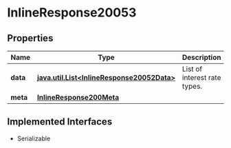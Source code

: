 

# InlineResponse20053


## Properties

Name | Type | Description | Notes
------------ | ------------- | ------------- | -------------
**data** | [**java.util.List&lt;InlineResponse20052Data&gt;**](InlineResponse20052Data.md) | List of interest rate types. |  [optional]
**meta** | [**InlineResponse200Meta**](InlineResponse200Meta.md) |  |  [optional]


## Implemented Interfaces

* Serializable


